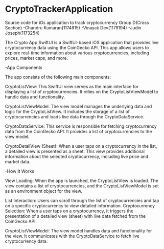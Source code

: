 # CryptoTrackerApplication
 
Source code for iOs application to track cryptocurrency
Group D(Cross Section)
-Chandru Kumaran(1174815)
-Vinayak Dev(1179194)
-Judin Joseph(1173254)





The Crypto App SwiftUI is a SwiftUI-based iOS application that provides live cryptocurrency data using the CoinGecko API. This app allows users to explore real-time information about various cryptocurrencies, including prices, market caps, and more.

-App Components

The app consists of the following main components:

CryptoListView: This SwiftUI view serves as the main interface for displaying a list of cryptocurrencies. It relies on the CryptoListViewModel to handle data and functionality.

CryptoListViewModel: The view model manages the underlying data and logic for the CryptoListView. It includes the storage of a list of cryptocurrencies and loads live data through the CryptoDataService.

CryptoDataService: This service is responsible for fetching cryptocurrency data from the CoinGecko API. It provides a list of cryptocurrencies to the view model.

CryptoDetailView (Sheet): When a user taps on a cryptocurrency in the list, a detailed view is presented as a sheet. This view provides additional information about the selected cryptocurrency, including live price and market data.

-How It Works

View Loading: When the app is launched, the CryptoListView is loaded. The view contains a list of cryptocurrencies, and the CryptoListViewModel is set as an environment object for the view.

List Interaction: Users can scroll through the list of cryptocurrencies and tap on a specific cryptocurrency to view detailed information. Cryptocurrency Selection: When a user taps on a cryptocurrency, it triggers the presentation of a detailed view (sheet) with live data fetched from the CoinGecko API.

CryptoListViewModel: The view model handles data and functionality for the view. It communicates with the CryptoDataService to fetch live cryptocurrency data.
